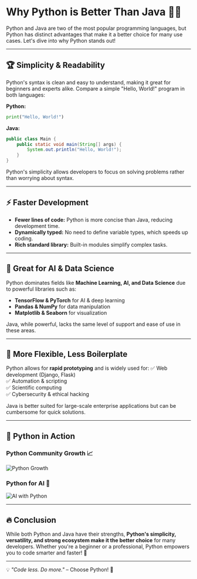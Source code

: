 # Why Python is Better Than Java 🚀🐍

Python and Java are two of the most popular programming languages, but Python has distinct advantages that make it a better choice for many use cases. Let's dive into why Python stands out! 

---

## 🏆 Simplicity & Readability
Python's syntax is clean and easy to understand, making it great for beginners and experts alike. Compare a simple "Hello, World!" program in both languages:

**Python:**
```python
print("Hello, World!")
```

**Java:**
```java
public class Main {
    public static void main(String[] args) {
        System.out.println("Hello, World!");
    }
}
```
Python's simplicity allows developers to focus on solving problems rather than worrying about syntax.

---

## ⚡ Faster Development
- **Fewer lines of code:** Python is more concise than Java, reducing development time.
- **Dynamically typed:** No need to define variable types, which speeds up coding.
- **Rich standard library:** Built-in modules simplify complex tasks.

---

## 🧠 Great for AI & Data Science
Python dominates fields like **Machine Learning, AI, and Data Science** due to powerful libraries such as:
- **TensorFlow & PyTorch** for AI & deep learning
- **Pandas & NumPy** for data manipulation
- **Matplotlib & Seaborn** for visualization

Java, while powerful, lacks the same level of support and ease of use in these areas.

---

## 🐍 More Flexible, Less Boilerplate
Python allows for **rapid prototyping** and is widely used for:
✅ Web development (Django, Flask)  
✅ Automation & scripting  
✅ Scientific computing  
✅ Cybersecurity & ethical hacking  

Java is better suited for large-scale enterprise applications but can be cumbersome for quick solutions.

---

## 📸 Python in Action
### Python Community Growth 📈
![Python Growth](https://upload.wikimedia.org/wikipedia/commons/1/1b/Python_logo_01.svg)

### Python for AI 🤖
![AI with Python](https://upload.wikimedia.org/wikipedia/commons/c/c3/Python-logo-notext.svg)

---

## 🔥 Conclusion
While both Python and Java have their strengths, **Python's simplicity, versatility, and strong ecosystem make it the better choice** for many developers. Whether you're a beginner or a professional, Python empowers you to code smarter and faster! 🚀

---
💡 _"Code less. Do more."_ – Choose Python! 🐍
